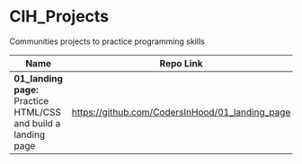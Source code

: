 # CIH_Projects
Communities projects to practice programming skills

| Name | Repo Link |
| --- | --- |
| **01_landing page:** Practice HTML/CSS and build a landing page | https://github.com/CodersInHood/01_landing_page |
